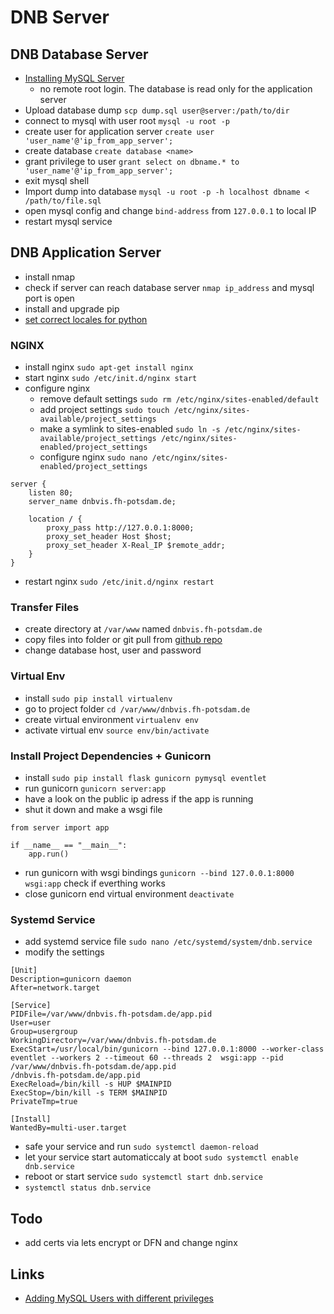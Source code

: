 # DNB Server

## DNB Database Server

* [Installing MySQL Server](https://www.digitalocean.com/community/tutorials/how-to-install-mysql-on-ubuntu-16-04)
    - no remote root login. The database is read only for the application server 
* Upload database dump `scp dump.sql user@server:/path/to/dir`
* connect to mysql with user root `mysql -u root -p`
* create user for application server `create user 'user_name'@'ip_from_app_server';`
* create database `create database <name>`
* grant privilege to user `grant select on dbname.* to 'user_name'@'ip_from_app_server';`
* exit mysql shell 
* Import dump into database `mysql -u root -p -h localhost dbname < /path/to/file.sql `
* open mysql config and change `bind-address` from `127.0.0.1` to local IP
* restart mysql service

## DNB Application Server

* install nmap
* check if server can reach database server `nmap ip_address` and mysql port is open
* install and upgrade pip
* [set correct locales for python](https://stackoverflow.com/questions/14547631/python-locale-error-unsupported-locale-setting)

### NGINX
* install nginx `sudo apt-get install nginx`
* start nginx `sudo /etc/init.d/nginx start`
* configure nginx 
    - remove default settings `sudo rm /etc/nginx/sites-enabled/default`
    - add project settings `sudo touch /etc/nginx/sites-available/project_settings`
    - make a symlink to sites-enabled `sudo ln -s /etc/nginx/sites-available/project_settings /etc/nginx/sites-enabled/project_settings`
    - configure nginx `sudo nano /etc/nginx/sites-enabled/project_settings`
```
server {
    listen 80;
    server_name dnbvis.fh-potsdam.de;

    location / {
        proxy_pass http://127.0.0.1:8000;
        proxy_set_header Host $host;
        proxy_set_header X-Real_IP $remote_addr;
    } 
}
```
* restart nginx `sudo /etc/init.d/nginx restart`

### Transfer Files
* create directory at `/var/www` named `dnbvis.fh-potsdam.de`
* copy files into folder or git pull from [github repo](prototype)
* change database host, user and password

### Virtual Env
* install `sudo pip install virtualenv`
* go to project folder `cd /var/www/dnbvis.fh-potsdam.de`
* create virtual environment `virtualenv env`
* activate virtual env `source env/bin/activate`

### Install Project Dependencies + Gunicorn
* install `sudo pip install flask gunicorn pymysql eventlet`
* run gunicorn `gunicorn server:app`
* have a look on the public ip adress if the app is running
* shut it down and make a wsgi file
```
from server import app

if __name__ == "__main__":
    app.run()
```
* run gunicorn with wsgi bindings `gunicorn --bind 127.0.0.1:8000 wsgi:app` check if everthing works
* close gunicorn end virtual environment `deactivate`

### Systemd Service 

* add systemd service file `sudo nano /etc/systemd/system/dnb.service`
* modify the settings
```
[Unit]
Description=gunicorn daemon
After=network.target

[Service]
PIDFile=/var/www/dnbvis.fh-potsdam.de/app.pid
User=user
Group=usergroup
WorkingDirectory=/var/www/dnbvis.fh-potsdam.de
ExecStart=/usr/local/bin/gunicorn --bind 127.0.0.1:8000 --worker-class eventlet --workers 2 --timeout 60 --threads 2  wsgi:app --pid /var/www/dnbvis.fh-potsdam.de/app.pid
/dnbvis.fh-potsdam.de/app.pid
ExecReload=/bin/kill -s HUP $MAINPID
ExecStop=/bin/kill -s TERM $MAINPID
PrivateTmp=true

[Install]
WantedBy=multi-user.target
```
* safe your service and run `sudo systemctl daemon-reload` 
* let your service start automaticcaly at boot `sudo systemctl enable dnb.service`
* reboot or start service `sudo systemctl start dnb.service`
* `systemctl status dnb.service`

## Todo
* add certs via lets encrypt or DFN and change nginx

## Links
* [Adding MySQL Users with different privileges](https://dev.mysql.com/doc/refman/5.7/en/adding-users.html)